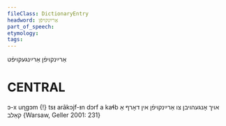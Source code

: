 ```yaml
---
fileClass: DictionaryEntry
headword: אַרײַנקויפֿן
part_of_speech: 
etymology: 
tags: 
---
```

אַרײַנקויפֿן
אַרײַנגעקויפֿט

CENTRAL
========

ɔ-x uɳgɔm {!} tsᵻ arãkɔjf-ᵻn dɔrf a kaɬb אויך אָנגעהויבן צו אַרײַנקויפֿן אין דאָרף אַ קאַלב {Warsaw, Geller 2001: 231}
